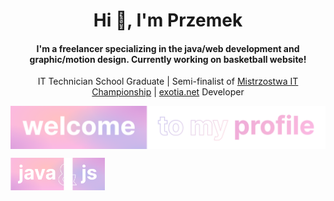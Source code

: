 <h1 align="center">Hi 👋, I'm Przemek</h1>
<h4 align="center">I'm a freelancer specializing in the java/web development and graphic/motion design. Currently working on basketball website!</h4>

<p align="center">IT Technician School Graduate | Semi-finalist of <a href="https://www.mistrzostwait.com/" target="_blank">Mistrzostwa IT Championship</a> | <a href="https://exotia.net/" target="_blank">exotia.net</a> Developer</p>
<p align="center"><img align="center" src="assets/botprzemek.svg"></p>

<p align="center">
  <img align="left" src="assets/java.svg" width="30%">
<!--   <img align="right" src="https://github-readme-stats.vercel.app/api?username=botprzemek&show_icons=true&theme=transparent&text_color=fff&title_color=eeb3d9&icon_color=eeb3d9&hide_title=true&hide_border=true&hide=stars,contribs&count_private=true" alt="botprzemek's github statistics" width="45%"> -->
</p>
<br>
